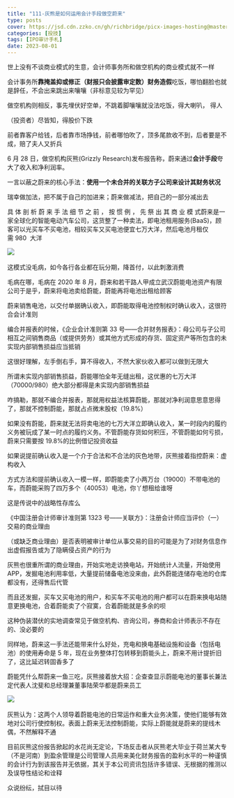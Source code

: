 ```yaml
---
title: "111-灰熊是如何运用会计手段做空蔚来"
type: posts
cover: https://jsd.cdn.zzko.cn/gh/richbridge/picx-images-hosting@master/thumbnail/audit.png
categories: [投技]
tags: [IPO审计手札]
date: 2023-08-01
---
```

世上没有不谈商业模式的生意，会计师事务所和做空机构的商业模式就不一样

会计事务所**靠掩盖抑或修正（财报只会披露审定数）财务造假**吃饭，哪怕翻脸也就是辞任，不会出来跳出来嚷嚷（非标意见较为罕见）

做空机构则相反，事先埋伏好空单，不跳着脚嚷嚷就没法吃饭，得大喇叭， 得人

（投资者）尽皆知，得股价下跌

前者靠客户给钱，后者靠市场挣钱，前者哪怕吹了，顶多尾款收不到，后者要是不成，赔了夫人又折兵

6 月 28 日，做空机构灰熊(Grizzly Research)发布报告称，蔚来通过**会计手段**夸大了收入和净利润率。

一言以蔽之蔚来的核心手法：**使用一个未合并的关联方子公司来设计其财务状况**

瑞幸做加法，把不属于自己的加进来；蔚来做减法，把自己的一部分减出去

具 体 剖 析 蔚 来 手 法 细 节 之 前 ， 按 惯 例 ， 先 祭 出 其 商 业 模 式蔚来是一家全球化的智能电动汽车公司，这货整了一种卖法，即电池租用服务(BaaS)，顾客可以光买车不买电池，相较买车又买电池便宜七万大洋，然后电池月租仅需 980  大洋

![](https://img.richfan.site/ibank/IPO审计札记/111-灰熊是如何运用会计手段做空蔚来_1.webp) 

这模式没毛病，如今各行各业都在玩分期，降首付，以此刺激消费

毛病在哪，毛病在 2020 年 8 月，蔚来和若干路人甲成立武汉蔚能电池资产有限公司于是乎，蔚来将电池卖给蔚能，蔚能再将电池出租给顾客

蔚来销售电池，以交付单据确认收入，即蔚能取得电池控制权时确认收入，这很符合会计准则

编合并报表的时候，《企业会计准则第 33 号——合并财务报表》：母公司与子公司相互之间销售商品（或提供劳务）或其他方式形成的存货、固定资产等所包含的未实现内部销售损益应当抵销

这很好理解，左手倒右手，算不得收入，不然大家伙收入都可以做到无限大

所谓未实现内部销售损益，蔚能哪怕全年无缝出租，这优惠的七万大洋（70000/980）绝大部分都得是未实现内部销售损益

咋搞勒，那就不编合并报表，那就用权益法核算蔚能，那就对净利润意思意思得了，那就不控制蔚能，那就占点微末股权（19.8%）

  

如果没有蔚能，蔚来就无法将卖电池的七万大洋立即确认收入，某一时段内的履约义务被玩成了某一时点的履约义务。不管蔚能存货如何积压，不管蔚能如何亏损，蔚来只需要按 19.8%的比例借记投资收益

如果说提前确认收入是一个介于合法和不合法的灰色地带，灰熊接着指控蔚来：虚构收入

方式方法和提前确认收入一模一样，即蔚能卖了小两万台（19000）不带电池的车，而蔚能采购了四万多个（40053）电池，你丫想租给谁呀

这是传说中的战略性存库么

《中国注册会计师审计准则第 1323 号——关联方》：注册会计师应当评价（一）交易的商业理由

（或缺乏商业理由）是否表明被审计单位从事交易的目的可能是为了对财务信息作出虚假报告或为了隐瞒侵占资产的行为

灰熊也很重所谓的商业理由，开始实地走访换电站，开始统计人流量，开始使用APP，发掘电池利用率低，大量提前储备电池没来由，此外蔚能连储存电池的仓库都没有，还得售后代管

而且还发掘，买车又买电池的用户，和买车不买电池的用户都可以在蔚来换电站随意更换电池，合着蔚能卖了个寂寞，合着蔚能就是多余的呗

这种伪装潜伏的实地调查常见于做空机构、咨询公司，券商和会计师表示不存在的、没必要的

同样地，蔚来这一手法还能带来什么好处，充电和换电基础设施和设备（包括电池）的使用寿命是 5 年，现在业务整体打包转移到蔚能头上，蔚来不用计提折旧了，这比延迟转固香多了

蔚能凭什么帮蔚来一鱼三吃，灰熊接着放大招：企查查显示蔚能电池的董事长兼法定代表人沈斐和总经理兼董事陆荣华都是蔚来员工

![](https://img.richfan.site/ibank/IPO审计札记/111-灰熊是如何运用会计手段做空蔚来_2.webp) 

灰熊认为：这两个人领导着蔚能电池的日常运作和重大业务决策，使他们能够有效地对公司行使控制权。表面上蔚来无法控制蔚能，实际上蔚能就是蔚来的提线木偶，不然解释不通

目前灰熊这份报告掀起的水花尚无定论，下场反击者从灰熊老大毕业于荷兰某大专（不是河南）到盈余管理是公司管理人员用来美化财务报告的盈利水平的一种谨慎的会计行为到该报告并无依据，其关于本公司资讯包括许多错误、无根据的推测以及误导性结论和诠释

众说纷纭，拭目以待